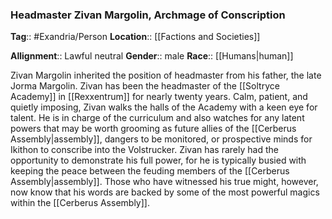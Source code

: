 ### Headmaster Zivan Margolin, Archmage of Conscription
**Tag**:: #Exandria/Person
**Location**:: [[Factions and Societies]]

**Allignment**:: Lawful neutral
**Gender**:: male
**Race**:: [[Humans|human]]

Zivan Margolin inherited the position of headmaster from his father, the late Jorma Margolin. Zivan has been the headmaster of the [[Soltryce Academy]] in [[Rexxentrum]] for nearly twenty years. Calm, patient, and quietly imposing, Zivan walks the halls of the Academy with a keen eye for talent. He is in charge of the curriculum and also watches for any latent powers that may be worth grooming as future allies of the [[Cerberus Assembly|assembly]], dangers to be monitored, or prospective minds for Ikithon to conscribe into the Volstrucker. Zivan has rarely had the opportunity to demonstrate his full power, for he is typically busied with keeping the peace between the feuding members of the [[Cerberus Assembly|assembly]]. Those who have witnessed his true might, however, now know that his words are backed by some of the most powerful magics within the [[Cerberus Assembly]].